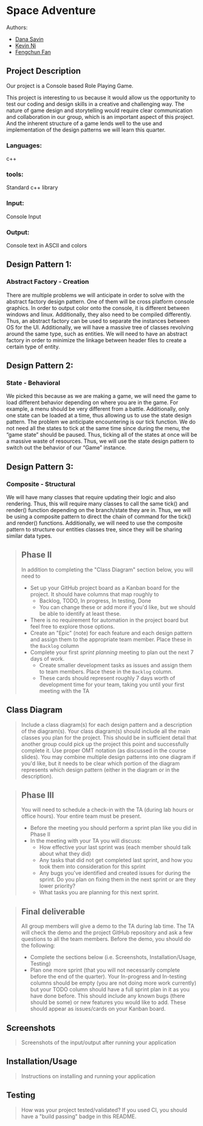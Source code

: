  # Space Adventure
 
 Authors: 
 - [Dana Savin](https://github.com/danams101)
 - [Kevin Ni](https://github.com/Keeevini)
 - [Fengchun Fan](https://github.com/FengchunFan)
 

## Project Description

Our project is a Console based Role Playing Game.
 
This project is interesting to us because it would allow us the opportunity to test our coding and design skills in a creative and challenging way. The nature of game design and storytelling would require clear communication and collaboration in our group, which is an important aspect of this project. And the inherent structure of a game lends well to the use and implementation of the design patterns we will learn this quarter.
 
 ### Languages:
 c++
 ### tools:
 Standard c++ library
 

 ### Input:
 Console Input
 
 ### Output:
 Console text in ASCII and colors
 
 
 ## Design Pattern 1:
 ### Abstract Factory - Creation

There are multiple problems we will anticipate in order to solve with the abstract factory design pattern. One of them will be cross platform console graphics. In order to output color onto the console, it is different between windows and linux. Additionally, they also need to be compiled differently. Thus, an abstract factory can be used to separate the instances between OS for the UI. Additionally, we will have a massive tree of classes revolving around the same type, such as entities. We will need to have an abstract factory in order to minimize the linkage between header files to create a certain type of entity.

 ## Design Pattern 2:
 ### State - Behavioral
We picked this because as we are making a game, we will need the game to load different behavior depending on where you are in the game. For example, a menu should be very different from a battle. Additionally, only one state can be loaded at a time, thus allowing us to use the state design pattern. The problem we anticipate encountering is our tick function. We do not need all the states to tick at the same time since during the menu, the “game state” should be paused. Thus, ticking all of the states at once will be a massive waste of resources. Thus, we will use the state design pattern to switch out the behavior of our “Game” instance.

 ## Design Pattern 3:
 ### Composite - Structural
We will have many classes that require updating their logic and also rendering. Thus, this will require many classes to call the same tick() and render() function depending on the branch/state they are in. Thus, we will be using a composite pattern to direct the chain of command for the tick() and render() functions. Additionally, we will need to use the composite pattern to structure our entities classes tree, since they will be sharing similar data types.




 
 > ## Phase II
 > In addition to completing the "Class Diagram" section below, you will need to 
 > * Set up your GitHub project board as a Kanban board for the project. It should have columns that map roughly to 
 >   * Backlog, TODO, In progress, In testing, Done
 >   * You can change these or add more if you'd like, but we should be able to identify at least these.
 > * There is no requirement for automation in the project board but feel free to explore those options.
 > * Create an "Epic" (note) for each feature and each design pattern and assign them to the appropriate team member. Place these in the `Backlog` column
 > * Complete your first *sprint planning* meeting to plan out the next 7 days of work.
 >   * Create smaller development tasks as issues and assign them to team members. Place these in the `Backlog` column.
 >   * These cards should represent roughly 7 days worth of development time for your team, taking you until your first meeting with the TA
## Class Diagram
 > Include a class diagram(s) for each design pattern and a description of the diagram(s). Your class diagram(s) should include all the main classes you plan for the project. This should be in sufficient detail that another group could pick up the project this point and successfully complete it. Use proper OMT notation (as discussed in the course slides). You may combine multiple design patterns into one diagram if you'd like, but it needs to be clear which portion of the diagram represents which design pattern (either in the diagram or in the description). 
 
 > ## Phase III
 > You will need to schedule a check-in with the TA (during lab hours or office hours). Your entire team must be present. 
 > * Before the meeting you should perform a sprint plan like you did in Phase II
 > * In the meeting with your TA you will discuss: 
 >   - How effective your last sprint was (each member should talk about what they did)
 >   - Any tasks that did not get completed last sprint, and how you took them into consideration for this sprint
 >   - Any bugs you've identified and created issues for during the sprint. Do you plan on fixing them in the next sprint or are they lower priority?
 >   - What tasks you are planning for this next sprint.

 > ## Final deliverable
 > All group members will give a demo to the TA during lab time. The TA will check the demo and the project GitHub repository and ask a few questions to all the team members. 
 > Before the demo, you should do the following:
 > * Complete the sections below (i.e. Screenshots, Installation/Usage, Testing)
 > * Plan one more sprint (that you will not necessarily complete before the end of the quarter). Your In-progress and In-testing columns should be empty (you are not doing more work currently) but your TODO column should have a full sprint plan in it as you have done before. This should include any known bugs (there should be some) or new features you would like to add. These should appear as issues/cards on your Kanban board. 
 
 ## Screenshots
 > Screenshots of the input/output after running your application
 ## Installation/Usage
 > Instructions on installing and running your application
 ## Testing
 > How was your project tested/validated? If you used CI, you should have a "build passing" badge in this README.
 

